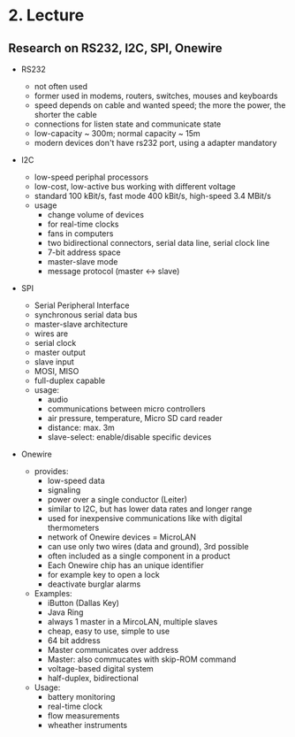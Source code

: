 # 2. Lecture
## Research on RS232, I2C, SPI, Onewire

* RS232
    * not often used
    * former used in modems, routers, switches, mouses and keyboards
    * speed depends on cable and wanted speed; the more the power, the shorter the cable
    * connections for listen state and communicate state
    * low-capacity ~ 300m; normal capacity ~ 15m
    * modern devices don't have rs232 port, using a adapter mandatory 
	
* I2C
    * low-speed periphal processors
    * low-cost, low-active bus working with different voltage
    * standard 100 kBit/s, fast mode 400 kBit/s, high-speed 3.4 MBit/s
    * usage
        * change volume of devices
        * for real-time clocks
        * fans in computers
        * two bidirectional connectors, serial data line, serial clock line
        * 7-bit address space
        * master-slave mode
        * message protocol (master <-> slave)
		
* SPI
    * Serial Peripheral Interface
    * synchronous serial data bus
    * master-slave architecture
    * wires are
    * serial clock
    * master output
    * slave input
    * MOSI, MISO
    * full-duplex capable
    * usage:
        * audio
        * communications between micro controllers
        * air pressure, temperature, Micro SD card reader
        * distance: max. 3m
        * slave-select: enable/disable specific devices

* Onewire
    * provides:
        * low-speed data
        * signaling
        * power over a single conductor (Leiter)
        * similar to I2C, but has lower data rates and longer range
        * used for inexpensive communications like with digital thermometers
        * network of Onewire devices = MicroLAN
        * can use only two wires (data and ground), 3rd possible
        * often included as a single component in a product
        * Each Onewire chip has an unique identifier
        * for example key to open a lock
        * deactivate burglar alarms
    * Examples:
        * iButton (Dallas Key)
        * Java Ring
        * always 1 master in a MircoLAN, multiple slaves
        * cheap, easy to use, simple to use
        * 64 bit address
        * Master communicates over address
        * Master: also commucates with skip-ROM command
        * voltage-based digital system
        * half-duplex, bidirectional
    * Usage:
        * battery monitoring
        * real-time clock
        * flow measurements
        * wheather instruments